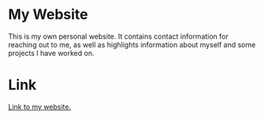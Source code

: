# My Website
This is my own personal website. It contains contact information for reaching out to me, as well as highlights information about myself and some projects I have worked on.

# Link
[Link to my website.](scmluke.github.io)
